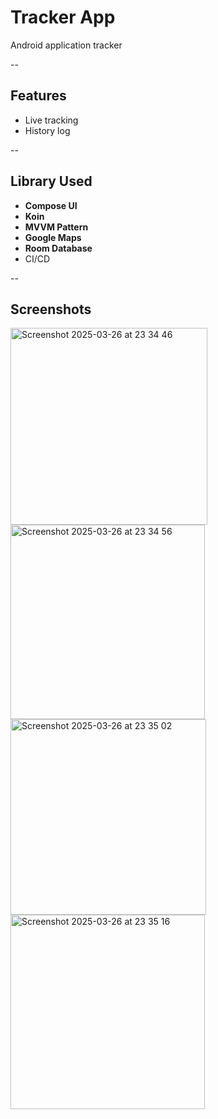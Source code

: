 # Tracker App
 Android application tracker
 
--

##  Features
 - Live tracking
 - History log

--

## Library Used
- **Compose UI**
- **Koin** 
- **MVVM Pattern**
- **Google Maps** 
- **Room Database**
- CI/CD

--

## Screenshots
<img width="315" alt="Screenshot 2025-03-26 at 23 34 46" src="https://github.com/user-attachments/assets/23ac0dee-d04a-47f6-8433-5939b309b683" />
<img width="311" alt="Screenshot 2025-03-26 at 23 34 56" src="https://github.com/user-attachments/assets/68e3dda8-1188-4baa-b5d2-645e28fdbfd0" />
<img width="313" alt="Screenshot 2025-03-26 at 23 35 02" src="https://github.com/user-attachments/assets/7fb81f9c-c640-4fc8-a78c-3ce2aa279c11" />
<img width="311" alt="Screenshot 2025-03-26 at 23 35 16" src="https://github.com/user-attachments/assets/64c00529-2a89-4141-9e74-a2eee5719fd4" />
